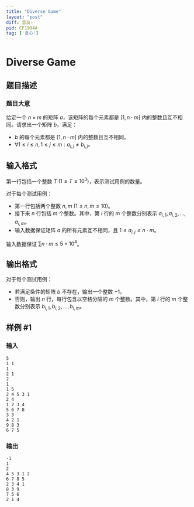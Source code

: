 ```yaml
---
title: "Diverse Game"
layout: "post"
diff: 普及-
pid: CF1994A
tag: ['贪心']
---
```


# Diverse Game

## 题目描述

### 题目大意
给定一个 $n\times m$ 的矩阵 $a$，该矩阵的每个元素都是 $\left[1,n\cdot m\right]$ 内的整数且互不相同。请求出一个矩阵 $b$，满足：

- $b$ 的每个元素都是 $\left[1,n\cdot m\right]$ 内的整数且互不相同。
- $\forall 1\le i\le n,1\le j \le m:a_{i,j}\neq b_{i,j}$。

## 输入格式

第一行包括一个整数 $T$ $\left(1\le T \le10^3\right)$，表示测试用例的数量。

对于每个测试用例：

- 第一行包括两个整数 $n,m$ $\left(1\le n,m\le 10\right)$。
- 接下来 $n$ 行包括 $m$ 个整数。其中，第 $i$ 行的 $m$ 个整数分别表示 $a_{i,1},a_{i,2},\dots,a_{i,m}$。
- 输入数据保证矩阵 $a$ 的所有元素互不相同，且 $1\le a_{i,j}\le n\cdot m$。

输入数据保证 $\sum n\cdot m\le5\times10^4$。

## 输出格式

对于每个测试用例：

- 若满足条件的矩阵 $b$ 不存在，输出一个整数 $-1$。
- 否则，输出 $n$ 行，每行包含以空格分隔的 $m$ 个整数。其中，第 $i$ 行的 $m$ 个整数分别表示 $b_{i,1},b_{i,2},\dots,b_{i,m}$。

## 样例 #1

### 输入

```
5
1 1
1
2 1
2
1
1 5
2 4 5 3 1
2 4
1 2 3 4
5 6 7 8
3 3
4 2 1
9 8 3
6 7 5
```

### 输出

```
-1
1 
2 
4 5 3 1 2 
6 7 8 5 
2 3 4 1 
8 3 9 
7 5 6 
2 1 4
```

